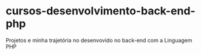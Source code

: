 # cursos-desenvolvimento-back-end-php
Projetos e minha trajetória no desenvovido no back-end com a Linguagem PHP
